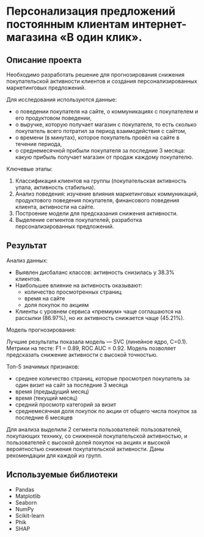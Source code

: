 # Персонализация предложений постоянным клиентам интернет-магазина «В один клик».

## Описание проекта

Необходимо разработать решение для прогнозирования снижения покупательской активности клиентов и создания персонализированных маркетинговых предложений.

Для исследования используются данные:
- о поведении покупателя на сайте, о коммуникациях с покупателем и его продуктовом поведении, 
- о выручке, которую получает магазин с покупателя, то есть сколько покупатель всего потратил за период взаимодействия с сайтом,
- о времени (в минутах), которое покупатель провёл на сайте в течение периода,
- о среднемесячной прибыли покупателя за последние 3 месяца: какую прибыль получает магазин от продаж каждому покупателю.

Ключевые этапы:

1. Классификация клиентов на группы (покупательская активность упала, активность стабильна).
2. Анализ поведения: изучение влияния маркетинговых коммуникаций, продуктового поведения покупателя, финансового поведения клиента, активности на сайте.
3. Построение модели для предсказания снижения активности.
4. Выделение сегментов покупателей, разработка персонализированных предложений.

## Результат

Анализ данных:

- Выявлен дисбаланс классов: активность снизилась у 38.3% клиентов.
- Наибольшее влияние на активность оказывают:
    - количество просмотренных страниц
    - время на сайте
    - доля покупок по акциям
- Клиенты с уровнем сервиса «премиум» чаще соглашаются на рассылки (86.97%), но их активность снижается чаще (45.21%).

Модель прогнозирования:

Лучшие результаты показала модель — SVC (линейное ядро, C=0.1). Метрики на тесте: F1 = 0.89, ROC AUC = 0.92. Модель позволяет предсказать снижение активности с высокой точностью.

Топ-5 значимых признаков:
- среднее количество страниц, которые просмотрел покупатель за один визит на сайт за последние 3 месяца
- время (предыдущий месяц)
- время (текущий месяц)
- средний просмотр категорий за визит
- среднемесячная доля покупок по акции от общего числа покупок за последние 6 месяцев

Для анализа выделили 2 сегмента пользователей: пользователей, покупающих технику, со сниженной покупательской активностью, и пользователей с высокой долей покупок на акциях и высокой вероятностью снижения покупательской активности. Даны рекомендации для каждой из групп.

## Используемые библиотеки

- Pandas
- Matplotlib
- Seaborn
- NumPy
- Scikit-learn
- Phik
- SHAP